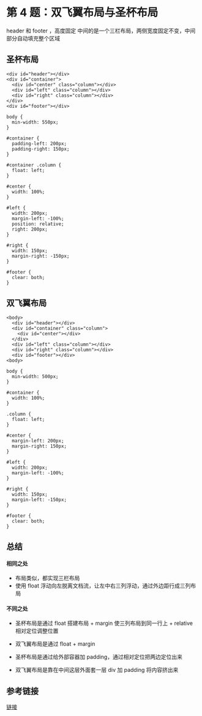 # 第 4 题：双飞翼布局与圣杯布局

header 和 footer ，高度固定
中间的是一个三栏布局，两侧宽度固定不变，中间部分自动填充整个区域

## 圣杯布局

```
<div id="header"></div>
<div id="container">
  <div id="center" class="column"></div>
  <div id="left" class="column"></div>
  <div id="right" class="column"></div>
</div>
<div id="footer"></div>

```


```
body {
  min-width: 550px;
}

#container {
  padding-left: 200px; 
  padding-right: 150px;
}

#container .column {
  float: left;
}

#center {
  width: 100%;
}

#left {
  width: 200px; 
  margin-left: -100%;
  position: relative;
  right: 200px;
}

#right {
  width: 150px; 
  margin-right: -150px; 
}

#footer {
  clear: both;
}

```

## 双飞翼布局

```
<body>
  <div id="header"></div>
  <div id="container" class="column">
    <div id="center"></div>
  </div>
  <div id="left" class="column"></div>
  <div id="right" class="column"></div>
  <div id="footer"></div>
<body>

```

```
body {
  min-width: 500px;
}

#container {
  width: 100%;
}

.column {
  float: left;
}
        
#center {
  margin-left: 200px;
  margin-right: 150px;
}
        
#left {
  width: 200px; 
  margin-left: -100%;
}
        
#right {
  width: 150px; 
  margin-left: -150px;
}
        
#footer {
  clear: both;
}

```

## 总结

#### 相同之处

* 布局类似，都实现三栏布局
* 使用 float 浮动向左脱离文档流，让左中右三列浮动，通过外边距行成三列布局

#### 不同之处

* 圣杯布局是通过 float 搭建布局 + margin 使三列布局到同一行上 + relative 相对定位调整位置
* 双飞翼布局是通过 float + margin

* 圣杯布局是通过给外部容器加 padding，通过相对定位把两边定位出来
* 双飞翼布局是靠在中间这层外面套一层 div 加 padding 将内容挤出来

## 参考链接

[链接](https://www.cnblogs.com/seanxushuo/p/11415316.html)